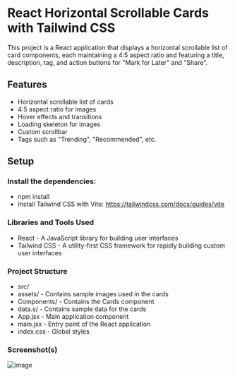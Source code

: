 # React Horizontal Scrollable Cards with Tailwind CSS

This project is a React application that displays a horizontal scrollable list of card components, each maintaining a 4:5 aspect ratio and featuring a title, description, tag, and action buttons for "Mark for Later" and "Share". 

## Features

- Horizontal scrollable list of cards
- 4:5 aspect ratio for images
- Hover effects and transitions
- Loading skeleton for images
- Custom scrollbar
- Tags such as "Trending", "Recommended", etc.

## Setup

### Install the dependencies:
- npm install
- Install Tailwind CSS with Vite: https://tailwindcss.com/docs/guides/vite

### Libraries and Tools Used
- React - A JavaScript library for building user interfaces
- Tailwind CSS - A utility-first CSS framework for rapidly building custom user interfaces

### Project Structure
- src/
- assets/ - Contains sample images used in the cards
- Components/ - Contains the Cards component
- data.s/ - Contains sample data for the cards
- App.jsx - Main application component
- main.jsx - Entry point of the React application
- index.css - Global styles

### Screenshot(s)
![image](https://github.com/Madhumita2027/MAP_frontend_challenge_01/assets/109312843/06570140-7709-404d-aff3-21b589dabf9b)
